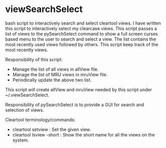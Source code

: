 viewSearchSelect
================

bash script to interactively search and select cleartool views. I have written this 
script to interactively select my clearcase views.  This
script passes a list of views to the pySearchSelect command to show a full
screen curses based menu to the user to search and select a view. The list
contains the most recently used views followed by others. This script keep track
of the most recently views.

Responsibility of this script:
- Manage the list of all views in allView file.
- Manage the list of MRU views in mruView file.
- Periodically update the above two list.

This script will create allView and mruView needed by this script under
~/.viewSearchSelect.

Responsibility of pySearchSelect is to provide a GUI for search and selection
of views.

Cleartool terminology/commands:
- cleartool setview <view> : Set the given view.
- cleartool lsview -short  : Show the short name for all the views on the system.



